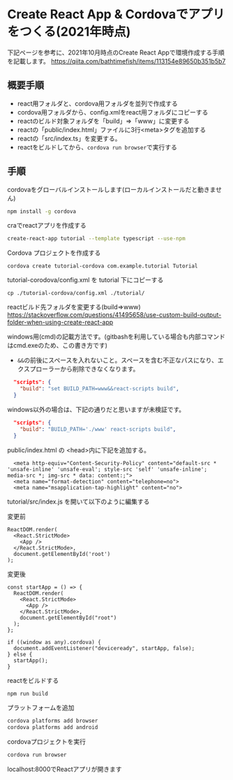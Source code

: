 # Create React App & Cordovaでアプリをつくる(2021年時点)

下記ページを参考に、2021年10月時点のCreate React Appで環境作成する手順を記載します。
https://qiita.com/bathtimefish/items/113154e89650b351b5b7


## 概要手順

* react用フォルダと、cordova用フォルダを並列で作成する
* cordova用フォルダから、config.xmlをreact用フォルダにコピーする
* reactのビルド対象フォルダを「build」⇒「www」に変更する
* reactの「public/index.html」ファイルに3行&lt;meta&gt;タグを追加する
* reactの「src/index.ts」を変更する。
* reactをビルドしてから、`cordova run browser`で実行する
## 手順

cordovaをグローバルインストールします(ローカルインストールだと動きません)
```bash
npm install -g cordova
```

craでreactアプリを作成する
```bash
create-react-app tutorial --template typescript --use-npm
```

Cordova プロジェクトを作成する
```
cordova create tutorial-cordova com.example.tutorial Tutorial
```


tutorial-corodova/config.xml を tutorial 下にコピーする
```
cp ./tutorial-cordova/config.xml ./tutorial/
```


reactビルド先フォルダを変更する(build⇒www)
https://stackoverflow.com/questions/41495658/use-custom-build-output-folder-when-using-create-react-app

windows用(cmd)の記載方法です。(gitbashを利用している場合も内部コマンドはcmd.exeのため、この書き方です)
* `&&`の前後にスペースを入れないこと。スペースを含む不正なパスになり、エクスプローラーから削除できなくなります。
```json
  "scripts": {
    "build": "set BUILD_PATH=www&&react-scripts build",
  }
```
windows以外の場合は、下記の通りだと思いますが未検証です。
```json
  "scripts": {
    "build": "BUILD_PATH='./www' react-scripts build",
  }
```


public/index.html の &lt;head&gt;内に下記を追加する。
```
  <meta http-equiv="Content-Security-Policy" content="default-src * 'unsafe-inline' 'unsafe-eval'; style-src 'self' 'unsafe-inline'; media-src *; img-src * data: content:;">
  <meta name="format-detection" content="telephone=no">
  <meta name="msapplication-tap-highlight" content="no">
```

tutorial/src/index.js を開いて以下のように編集する

変更前
```tsx
ReactDOM.render(
  <React.StrictMode>
    <App />
  </React.StrictMode>,
  document.getElementById('root')
);
```

変更後
```tsx
const startApp = () => {
  ReactDOM.render(
    <React.StrictMode>
      <App />
    </React.StrictMode>,
    document.getElementById("root")
  );
};

if ((window as any).cordova) {
  document.addEventListener("deviceready", startApp, false);
} else {
  startApp();
}
```

reactをビルドする
```bash
npm run build
```

プラットフォームを追加
```bash
cordova platforms add browser
cordova platforms add android
```

cordovaプロジェクトを実行
```bash
cordova run browser
```

localhost:8000でReactアプリが開きます
